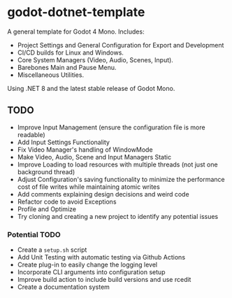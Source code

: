 # godot-dotnet-template
A general template for Godot 4 Mono. Includes:
- Project Settings and General Configuration for Export and Development
- CI/CD builds for Linux and Windows.
- Core System Managers (Video, Audio, Scenes, Input).
- Barebones Main and Pause Menu.
- Miscellaneous Utilities.

Using .NET 8 and the latest stable release of Godot Mono.

## TODO
- Improve Input Management (ensure the configuration file is more readable)
- Add Input Settings Functionality
- Fix Video Manager's handling of WindowMode
- Make Video, Audio, Scene and Input Managers Static
- Improve Loading to load resources with multiple threads (not just one background thread)
- Adjust Configuration's saving functionality to minimize the performance cost of file writes while maintaining atomic writes
- Add comments explaining design decisions and weird code
- Refactor code to avoid Exceptions
- Profile and Optimize
- Try cloning and creating a new project to identify any potential issues

### Potential TODO
- Create a `setup.sh` script
- Add Unit Testing with automatic testing via Github Actions
- Create plug-in to easily change the logging level
- Incorporate CLI arguments into configuration setup
- Improve build action to include build versions and use rcedit
- Create a documentation system